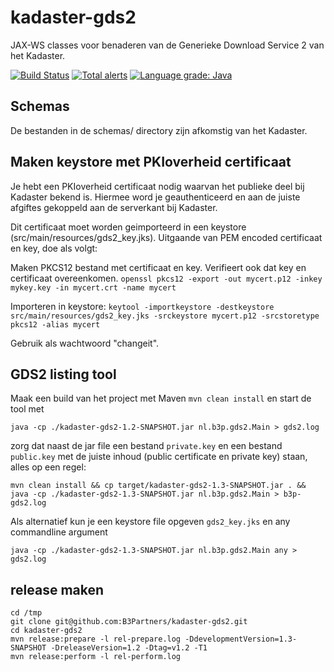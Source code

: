 kadaster-gds2
=============

JAX-WS classes voor benaderen van de Generieke Download Service 2 van het Kadaster. 

[![Build Status](https://travis-ci.org/B3Partners/kadaster-gds2.svg?branch=master)](https://travis-ci.org/B3Partners/kadaster-gds2)
[![Total alerts](https://img.shields.io/lgtm/alerts/g/B3Partners/kadaster-gds2.svg?logo=lgtm&logoWidth=18)](https://lgtm.com/projects/g/B3Partners/kadaster-gds2/alerts/)
[![Language grade: Java](https://img.shields.io/lgtm/grade/java/g/B3Partners/kadaster-gds2.svg?logo=lgtm&logoWidth=18)](https://lgtm.com/projects/g/B3Partners/kadaster-gds2/context:java)


## Schemas

De bestanden in de schemas/ directory zijn afkomstig van het Kadaster.

## Maken keystore met PKIoverheid certificaat

Je hebt een PKIoverheid certificaat nodig waarvan het publieke deel bij Kadaster bekend is. 
Hiermee word je geauthenticeerd en aan de juiste afgiftes gekoppeld aan de serverkant bij Kadaster.

Dit certificaat moet worden geimporteerd in een keystore (src/main/resources/gds2_key.jks). 
Uitgaande van PEM encoded certificaat en key, doe als volgt:

Maken PKCS12 bestand met certificaat en key. Verifieert ook dat key en certificaat overeenkomen.
`openssl pkcs12 -export -out mycert.p12 -inkey mykey.key -in mycert.crt -name mycert`

Importeren in keystore:
`keytool -importkeystore -destkeystore src/main/resources/gds2_key.jks -srckeystore mycert.p12 -srcstoretype pkcs12 -alias mycert`

Gebruik als wachtwoord "changeit".


## GDS2 listing tool

Maak een build van het project met Maven `mvn clean install` en start de tool met 

`java -cp ./kadaster-gds2-1.2-SNAPSHOT.jar nl.b3p.gds2.Main > gds2.log` 

zorg dat naast 
de jar file een bestand `private.key` en een bestand `public.key` met 
de juiste inhoud (public certificate en private key) staan, alles op een regel:

`mvn clean install && cp target/kadaster-gds2-1.3-SNAPSHOT.jar . && java -cp ./kadaster-gds2-1.3-SNAPSHOT.jar nl.b3p.gds2.Main > b3p-gds2.log`

Als alternatief kun je een keystore file opgeven `gds2_key.jks` en any commandline argument 

`java -cp ./kadaster-gds2-1.3-SNAPSHOT.jar nl.b3p.gds2.Main any > gds2.log`


## release maken


```
cd /tmp
git clone git@github.com:B3Partners/kadaster-gds2.git
cd kadaster-gds2
mvn release:prepare -l rel-prepare.log -DdevelopmentVersion=1.3-SNAPSHOT -DreleaseVersion=1.2 -Dtag=v1.2 -T1
mvn release:perform -l rel-perform.log
```

